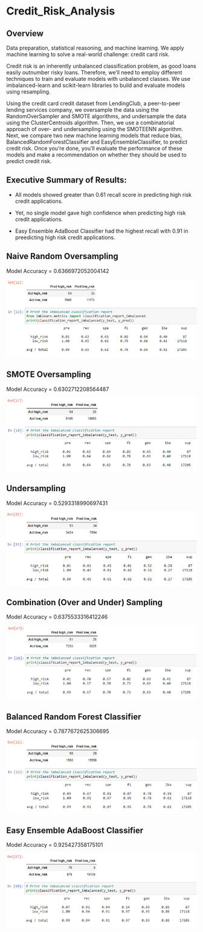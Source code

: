 # Credit_Risk_Analysis

## Overview

Data preparation, statistical reasoning, and machine learning. We apply machine learning to solve a real-world challenge: credit card risk.

Credit risk is an inherently unbalanced classification problem, as good loans easily outnumber risky loans. Therefore, we’ll need to employ different techniques to train and evaluate models with unbalanced classes. We use imbalanced-learn and scikit-learn libraries to build and evaluate models using resampling.

Using the credit card credit dataset from LendingClub, a peer-to-peer lending services company, we oversample the data using the RandomOverSampler and SMOTE algorithms, and undersample the data using the ClusterCentroids algorithm. Then, we use a combinatorial approach of over- and undersampling using the SMOTEENN algorithm. Next, we compare two new machine learning models that reduce bias, BalancedRandomForestClassifier and EasyEnsembleClassifier, to predict credit risk. Once you’re done, you’ll evaluate the performance of these models and make a recommendation on whether they should be used to predict credit risk.


## Executive Summary of Results:

- All models showed greater than 0.61 recall score in predicting high risk credit applications.

- Yet, no single model gave high confidence when predicting high risk credit applications.

- Easy Ensemble AdaBoost Classifier had the highest recall with 0.91 in preedicting high risk credit applications.


## Naive Random Oversampling

Model Accuracy = 0.6366972052004142

!["images/01_NaiveRandom2.png"](images/01_NaiveRandom2.png)


## SMOTE Oversampling

Model Accuracy = 0.6302712208564487

!["images/02_SMOTE2.png"](images/02_SMOTE2.png)


## Undersampling

Model Accuracy = 0.5293318990697431

!["images/03_UnderSamp2.png"](images/03_UnderSamp2.png)


## Combination (Over and Under) Sampling

Model Accuracy = 0.6375533316412246

!["images/04_Combi2.png"](images/04_Combi2.png)


## Balanced Random Forest Classifier

Model Accuracy = 0.7877672625306695

!["images/05_RandomForest2.png"](images/05_RandomForest2.png)


## Easy Ensemble AdaBoost Classifier

Model Accuracy = 0.925427358175101

!["images/06_AdaBoost2.png"](images/06_AdaBoost2.png)



